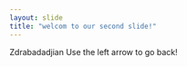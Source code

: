 ```yaml
---
layout: slide
title: "welcom to our second slide!"
---
```

Zdrabadadjian
Use the left arrow to go back!
